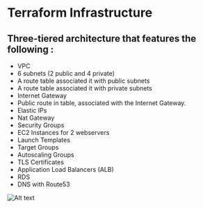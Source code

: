 # Terraform Infrastructure
 
## Three-tiered architecture that features the following :
-  VPC
- 6 subnets (2 public and 4 private) 
- A route table associated it with public subnets
- A route table associated it with private subnets
- Internet Gateway
- Public route in table, associated with the Internet Gateway. 
- Elastic IPs
- Nat Gateway
- Security Groups
- EC2 Instances for 2 webservers
- Launch Templates
- Target Groups
- Autoscaling Groups
- TLS Certificates
- Application Load Balancers (ALB)
- RDS
- DNS with Route53
<img title="a title" alt="Alt text" src="https://user-images.githubusercontent.com/74002629/197526138-6fc583b5-e963-45b3-8113-2c4163b98b16.PNG">
